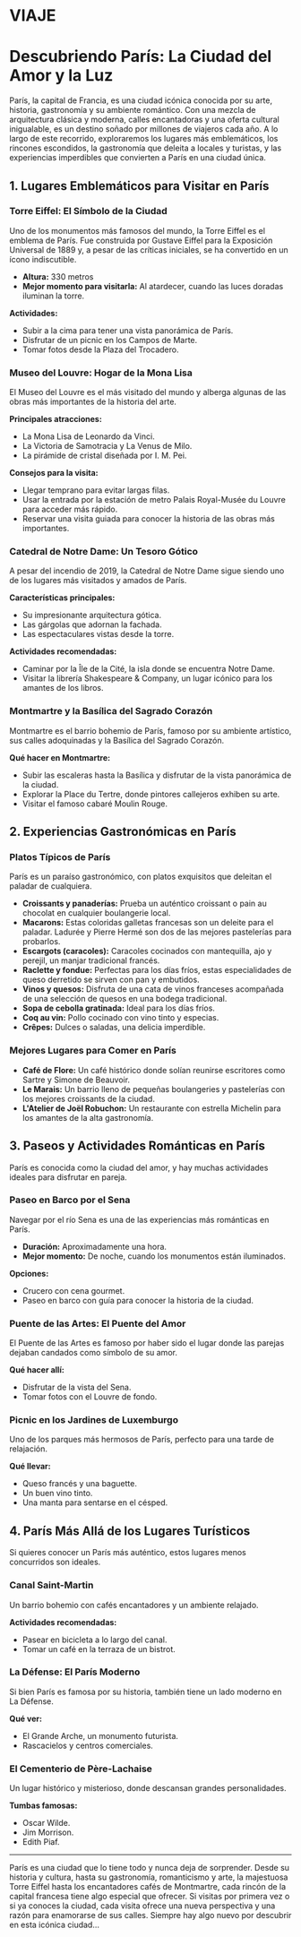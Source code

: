 # VIAJE 
# Descubriendo París: La Ciudad del Amor y la Luz

París, la capital de Francia, es una ciudad icónica conocida por su arte, historia, gastronomía y su ambiente romántico. Con una mezcla de arquitectura clásica y moderna, calles encantadoras y una oferta cultural inigualable, es un destino soñado por millones de viajeros cada año. A lo largo de este recorrido, exploraremos los lugares más emblemáticos, los rincones escondidos, la gastronomía que deleita a locales y turistas, y las experiencias imperdibles que convierten a París en una ciudad única.

## 1. Lugares Emblemáticos para Visitar en París

### Torre Eiffel: El Símbolo de la Ciudad

Uno de los monumentos más famosos del mundo, la Torre Eiffel es el emblema de París. Fue construida por Gustave Eiffel para la Exposición Universal de 1889 y, a pesar de las críticas iniciales, se ha convertido en un ícono indiscutible.  

- **Altura:** 330 metros  
- **Mejor momento para visitarla:** Al atardecer, cuando las luces doradas iluminan la torre.  

**Actividades:**
- Subir a la cima para tener una vista panorámica de París.
- Disfrutar de un picnic en los Campos de Marte.
- Tomar fotos desde la Plaza del Trocadero.

### Museo del Louvre: Hogar de la Mona Lisa

El Museo del Louvre es el más visitado del mundo y alberga algunas de las obras más importantes de la historia del arte.  

**Principales atracciones:**  
- La Mona Lisa de Leonardo da Vinci.  
- La Victoria de Samotracia y La Venus de Milo.  
- La pirámide de cristal diseñada por I. M. Pei.  

**Consejos para la visita:**
- Llegar temprano para evitar largas filas.
- Usar la entrada por la estación de metro Palais Royal-Musée du Louvre para acceder más rápido.
- Reservar una visita guiada para conocer la historia de las obras más importantes.

### Catedral de Notre Dame: Un Tesoro Gótico

A pesar del incendio de 2019, la Catedral de Notre Dame sigue siendo uno de los lugares más visitados y amados de París.  

**Características principales:**  
- Su impresionante arquitectura gótica.
- Las gárgolas que adornan la fachada.
- Las espectaculares vistas desde la torre.

**Actividades recomendadas:**
- Caminar por la Île de la Cité, la isla donde se encuentra Notre Dame.
- Visitar la librería Shakespeare & Company, un lugar icónico para los amantes de los libros.

### Montmartre y la Basílica del Sagrado Corazón

Montmartre es el barrio bohemio de París, famoso por su ambiente artístico, sus calles adoquinadas y la Basílica del Sagrado Corazón.

**Qué hacer en Montmartre:**
- Subir las escaleras hasta la Basílica y disfrutar de la vista panorámica de la ciudad.
- Explorar la Place du Tertre, donde pintores callejeros exhiben su arte.
- Visitar el famoso cabaré Moulin Rouge.

## 2. Experiencias Gastronómicas en París

### Platos Típicos de París

París es un paraíso gastronómico, con platos exquisitos que deleitan el paladar de cualquiera.

- **Croissants y panaderías:** Prueba un auténtico croissant o pain au chocolat en cualquier boulangerie local.
- **Macarons:** Estas coloridas galletas francesas son un deleite para el paladar. Ladurée y Pierre Hermé son dos de las mejores pastelerías para probarlos.
- **Escargots (caracoles):** Caracoles cocinados con mantequilla, ajo y perejil, un manjar tradicional francés.
- **Raclette y fondue:** Perfectas para los días fríos, estas especialidades de queso derretido se sirven con pan y embutidos.
- **Vinos y quesos:** Disfruta de una cata de vinos franceses acompañada de una selección de quesos en una bodega tradicional.
- **Sopa de cebolla gratinada:** Ideal para los días fríos.
- **Coq au vin:** Pollo cocinado con vino tinto y especias.
- **Crêpes:** Dulces o saladas, una delicia imperdible.

### Mejores Lugares para Comer en París

- **Café de Flore:** Un café histórico donde solían reunirse escritores como Sartre y Simone de Beauvoir.
- **Le Marais:** Un barrio lleno de pequeñas boulangeries y pastelerías con los mejores croissants de la ciudad.
- **L'Atelier de Joël Robuchon:** Un restaurante con estrella Michelin para los amantes de la alta gastronomía.

## 3. Paseos y Actividades Románticas en París

París es conocida como la ciudad del amor, y hay muchas actividades ideales para disfrutar en pareja.

### Paseo en Barco por el Sena

Navegar por el río Sena es una de las experiencias más románticas en París.

- **Duración:** Aproximadamente una hora.
- **Mejor momento:** De noche, cuando los monumentos están iluminados.

**Opciones:**
- Crucero con cena gourmet.
- Paseo en barco con guía para conocer la historia de la ciudad.

### Puente de las Artes: El Puente del Amor

El Puente de las Artes es famoso por haber sido el lugar donde las parejas dejaban candados como símbolo de su amor.

**Qué hacer allí:**
- Disfrutar de la vista del Sena.
- Tomar fotos con el Louvre de fondo.

### Picnic en los Jardines de Luxemburgo

Uno de los parques más hermosos de París, perfecto para una tarde de relajación.

**Qué llevar:**
- Queso francés y una baguette.
- Un buen vino tinto.
- Una manta para sentarse en el césped.

## 4. París Más Allá de los Lugares Turísticos

Si quieres conocer un París más auténtico, estos lugares menos concurridos son ideales.

### Canal Saint-Martin

Un barrio bohemio con cafés encantadores y un ambiente relajado.

**Actividades recomendadas:**
- Pasear en bicicleta a lo largo del canal.
- Tomar un café en la terraza de un bistrot.

### La Défense: El París Moderno

Si bien París es famosa por su historia, también tiene un lado moderno en La Défense.

**Qué ver:**
- El Grande Arche, un monumento futurista.
- Rascacielos y centros comerciales.

### El Cementerio de Père-Lachaise

Un lugar histórico y misterioso, donde descansan grandes personalidades.

**Tumbas famosas:**
- Oscar Wilde.
- Jim Morrison.
- Edith Piaf.

---

París es una ciudad que lo tiene todo y nunca deja de sorprender. Desde su historia y cultura, hasta su gastronomía, romanticismo y arte, la majestuosa Torre Eiffel hasta los encantadores cafés de Montmartre, cada rincón de la capital francesa tiene algo especial que ofrecer. Si visitas por primera vez o si ya conoces la ciudad, cada visita ofrece una nueva perspectiva y una razón para enamorarse de sus calles. Siempre hay algo nuevo por descubrir en esta icónica ciudad…
